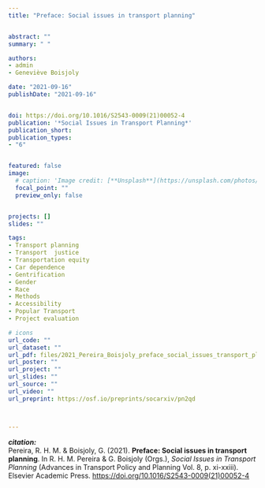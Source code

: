 ```yaml
---
title: "Preface: Social issues in transport planning"


abstract: ""
summary: " "

authors:
- admin
- Geneviève Boisjoly

date: "2021-09-16"
publishDate: "2021-09-16"


doi: https://doi.org/10.1016/S2543-0009(21)00052-4
publication: '*Social Issues in Transport Planning*'
publication_short:
publication_types:
- "6"


featured: false
image:
  # caption: 'Image credit: [**Unsplash**](https://unsplash.com/photos/jdD8gXaTZsc)'
  focal_point: ""
  preview_only: false


projects: []
slides: ""

tags:
- Transport planning
- Transport  justice
- Transportation equity
- Car dependence
- Gentrification
- Gender
- Race
- Methods
- Accessibility
- Popular Transport
- Project evaluation

# icons
url_code: ""
url_dataset: ""
url_pdf: files/2021_Pereira_Boisjoly_preface_social_issues_transport_planning.pdf
url_poster: ""
url_project: ""
url_slides: ""
url_source: ""
url_video: ""
url_preprint: https://osf.io/preprints/socarxiv/pn2qd



---
```


***citation:*** <br>
Pereira, R. H. M. & Boisjoly, G. (2021). **Preface: Social issues in transport planning**. In R. H. M. Pereira & G. Boisjoly (Orgs.), *Social Issues in Transport Planning* (Advances in Transport Policy and Planning Vol. 8, p. xi-xxiii). Elsevier Academic Press.
<https://doi.org/10.1016/S2543-0009(21)00052-4>